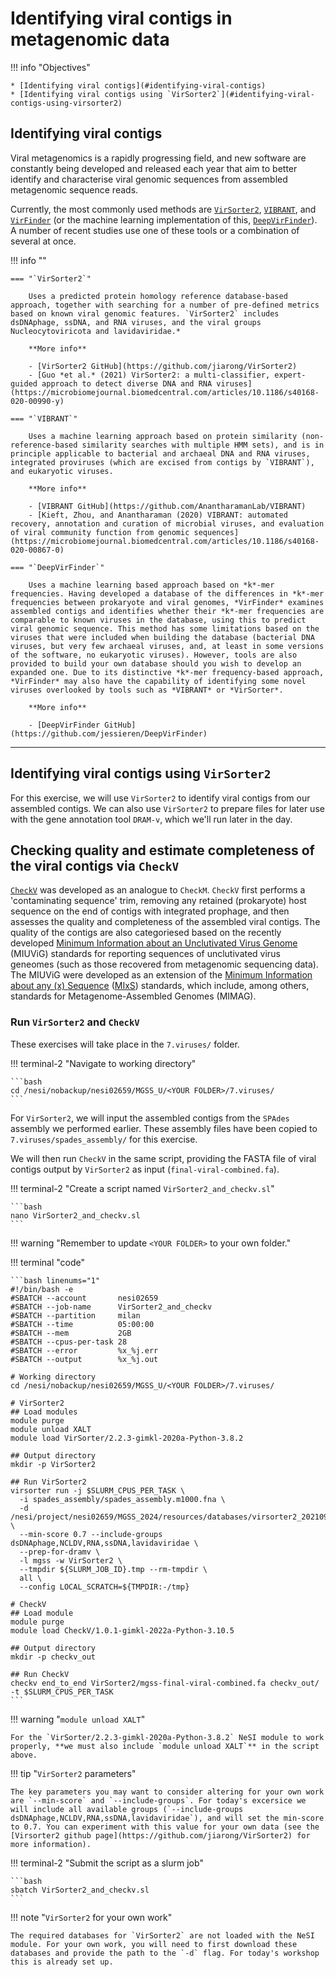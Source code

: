 # Identifying viral contigs in metagenomic data

!!! info "Objectives"

    * [Identifying viral contigs](#identifying-viral-contigs)
    * [Identifying viral contigs using `VirSorter2`](#identifying-viral-contigs-using-virsorter2)

## Identifying viral contigs

Viral metagenomics is a rapidly progressing field, and new software are constantly being developed and released each year that aim to better identify and characterise viral genomic sequences from assembled metagenomic sequence reads. 

Currently, the most commonly used methods are [`VirSorter2`](https://microbiomejournal.biomedcentral.com/articles/10.1186/s40168-020-00990-y), [`VIBRANT`](https://microbiomejournal.biomedcentral.com/articles/10.1186/s40168-020-00867-0), and [`VirFinder`](https://link.springer.com/epdf/10.1186/s40168-017-0283-5?author_access_token=YQgkTWibFIFPtRICkTjZF2_BpE1tBhCbnbw3BuzI2RMCpVMGldKV8DA9scozc7Z-db3ufPFz9-pswHsYVHyEsCrziBuECllLPOgZ6ANHsMeKF5KejrdDKdeASyDkxB5wfFDq523QSd01cnqxCLqCiQ%3D%3D) (or the machine learning implementation of this, [`DeepVirFinder`](https://github.com/jessieren/DeepVirFinder)). A number of recent studies use one of these tools or a combination of several at once.

!!! info ""

    === "`VirSorter2`"

        Uses a predicted protein homology reference database-based approach, together with searching for a number of pre-defined metrics based on known viral genomic features. `VirSorter2` includes dsDNAphage, ssDNA, and RNA viruses, and the viral groups Nucleocytoviricota and lavidaviridae.* 

        **More info** 

        - [VirSorter2 GitHub](https://github.com/jiarong/VirSorter2)
        - [Guo *et al.* (2021) VirSorter2: a multi-classifier, expert-guided approach to detect diverse DNA and RNA viruses](https://microbiomejournal.biomedcentral.com/articles/10.1186/s40168-020-00990-y)

    === "`VIBRANT`"

        Uses a machine learning approach based on protein similarity (non-reference-based similarity searches with multiple HMM sets), and is in principle applicable to bacterial and archaeal DNA and RNA viruses, integrated proviruses (which are excised from contigs by `VIBRANT`), and eukaryotic viruses. 

        **More info** 
        
        - [VIBRANT GitHub](https://github.com/AnantharamanLab/VIBRANT)
        - [Kieft, Zhou, and Anantharaman (2020) VIBRANT: automated recovery, annotation and curation of microbial viruses, and evaluation of viral community function from genomic sequences](https://microbiomejournal.biomedcentral.com/articles/10.1186/s40168-020-00867-0)

    === "`DeepVirFinder`"

        Uses a machine learning based approach based on *k*-mer frequencies. Having developed a database of the differences in *k*-mer frequencies between prokaryote and viral genomes, *VirFinder* examines assembled contigs and identifies whether their *k*-mer frequencies are comparable to known viruses in the database, using this to predict viral genomic sequence. This method has some limitations based on the viruses that were included when building the database (bacterial DNA viruses, but very few archaeal viruses, and, at least in some versions of the software, no eukaryotic viruses). However, tools are also provided to build your own database should you wish to develop an expanded one. Due to its distinctive *k*-mer frequency-based approach, *VirFinder* may also have the capability of identifying some novel viruses overlooked by tools such as *VIBRANT* or *VirSorter*.

        **More info** 

        - [DeepVirFinder GitHub](https://github.com/jessieren/DeepVirFinder)


---

## Identifying viral contigs using `VirSorter2`

For this exercise, we will use `VirSorter2` to identify viral contigs from our assembled contigs. We can also use `VirSorter2` to prepare files for later use with the gene annotation tool `DRAM-v`, which we'll run later in the day.

## Checking quality and estimate completeness of the viral contigs via `CheckV`

[`CheckV`](https://www.biorxiv.org/content/10.1101/2020.05.06.081778v1.abstract) was developed as an analogue to `CheckM`. `CheckV` first performs a 'contaminating sequence' trim, removing any retained (prokaryote) host sequence on the end of contigs with integrated prophage, and then assesses the quality and completeness of the assembled viral contigs. The quality of the contigs are also categoriesed based on the recently developed [Minimum Information about an Unclutivated Virus Genome](https://www.nature.com/articles/nbt.4306) (MIUViG) standards for reporting sequences of unclutivated virus geneomes (such as those recovered from metagenomic sequencing data). The MIUViG were developed as an extension of the [Minimum Information about any (x) Sequence](https://www.nature.com/articles/nbt.1823) ([MIxS](https://gensc.org/mixs/)) standards, which include, among others, standards for Metagenome-Assembled Genomes (MIMAG).


### Run `VirSorter2` and `CheckV`

These exercises will take place in the `7.viruses/` folder.

!!! terminal-2 "Navigate to working directory"

    ```bash
    cd /nesi/nobackup/nesi02659/MGSS_U/<YOUR FOLDER>/7.viruses/
    ```

For `VirSorter2`, we will input the assembled contigs from the `SPAdes` assembly we performed earlier. These assembly files have been copied to `7.viruses/spades_assembly/` for this exercise.

We will then run `CheckV` in the same script, providing the FASTA file of viral contigs output by `VirSorter2` as input (`final-viral-combined.fa`).

!!! terminal-2 "Create a script named `VirSorter2_and_checkv.sl`"

    ```bash
    nano VirSorter2_and_checkv.sl
    ```

!!! warning "Remember to update `<YOUR FOLDER>` to your own folder."

!!! terminal "code"

    ```bash linenums="1"
    #!/bin/bash -e
    #SBATCH --account       nesi02659
    #SBATCH --job-name      VirSorter2_and_checkv
    #SBATCH --partition     milan
    #SBATCH --time          05:00:00
    #SBATCH --mem           2GB
    #SBATCH --cpus-per-task 28
    #SBATCH --error         %x_%j.err
    #SBATCH --output        %x_%j.out

    # Working directory
    cd /nesi/nobackup/nesi02659/MGSS_U/<YOUR FOLDER>/7.viruses/
    
    # VirSorter2
    ## Load modules
    module purge
    module unload XALT
    module load VirSorter/2.2.3-gimkl-2020a-Python-3.8.2

    ## Output directory
    mkdir -p VirSorter2

    ## Run VirSorter2
    virsorter run -j $SLURM_CPUS_PER_TASK \
      -i spades_assembly/spades_assembly.m1000.fna \
      -d /nesi/project/nesi02659/MGSS_2024/resources/databases/virsorter2_20210909 \
      --min-score 0.7 --include-groups dsDNAphage,NCLDV,RNA,ssDNA,lavidaviridae \
      --prep-for-dramv \
      -l mgss -w VirSorter2 \
      --tmpdir ${SLURM_JOB_ID}.tmp --rm-tmpdir \
      all \
      --config LOCAL_SCRATCH=${TMPDIR:-/tmp}

    # CheckV
    ## Load module
    module purge
    module load CheckV/1.0.1-gimkl-2022a-Python-3.10.5
    
    ## Output directory
    mkdir -p checkv_out
    
    ## Run CheckV
    checkv end_to_end VirSorter2/mgss-final-viral-combined.fa checkv_out/ -t $SLURM_CPUS_PER_TASK
    ```

!!! warning "`module unload XALT`"

    For the `VirSorter/2.2.3-gimkl-2020a-Python-3.8.2` NeSI module to work properly, **we must also include `module unload XALT`** in the script above.

!!! tip "`VirSorter2` parameters"

    The key parameters you may want to consider altering for your own work are `--min-score` and `--include-groups`. For today's excersice we will include all available groups (`--include-groups dsDNAphage,NCLDV,RNA,ssDNA,lavidaviridae`), and will set the min-score to 0.7. You can experiment with this value for your own data (see the [Virsorter2 github page](https://github.com/jiarong/VirSorter2) for more information).

!!! terminal-2 "Submit the script as a slurm job"

    ```bash
    sbatch VirSorter2_and_checkv.sl
    ```

!!! note "`VirSorter2` for your own work"

    The required databases for `VirSorter2` are not loaded with the NeSI module. For your own work, you will need to first download these databases and provide the path to the `-d` flag. For today's workshop this is already set up.


